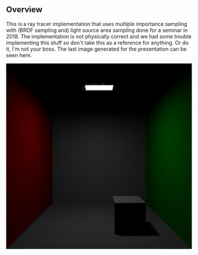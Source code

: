 ## Overview 

This is a ray tracer implementation that uses multiple importance sampling with (BRDF sampling and) light source area sampling done for a seminar in 2018.
The implementation is not physically correct and we had some trouble implementing this stuff so don't take this as a reference for anything. Or do it, I'm not your boss. The last image generated for the presentation can be seen here.  

![Rendered Image](/2018_02_16__15_25_48_32Samples.png)
